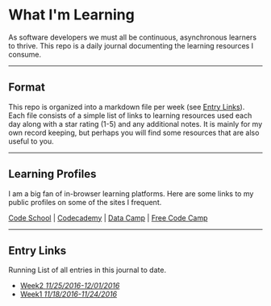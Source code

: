# What I'm Learning
As software developers we must all be continuous, asynchronous learners to thrive. This repo is a daily journal documenting the learning resources I consume.
***
## Format
This repo is organized into a markdown file per week (see [Entry Links](#entry-links)). Each file consists of a simple list of links to learning resources used each day along with a star rating (1-5) and any additional notes. It is mainly for my own record keeping, but perhaps you will find some resources that are also useful to you.
***
## Learning Profiles
I am a big fan of in-browser learning platforms. Here are some links to my public profiles on some of the sites I frequent.

[Code School](https://www.codeschool.com/users/646336) |
[Codecademy](https://www.codecademy.com/devankestel) |
[Data Camp](https://www.datacamp.com/profile/devankestel) |
[Free Code Camp](https://www.freecodecamp.com/devankestel)
***
## Entry Links
Running List of all entries in this journal to date.

* [Week2 *11/25/2016-12/01/2016*](week2.md)
* [Week1 *11/18/2016-11/24/2016*](week1.md)
